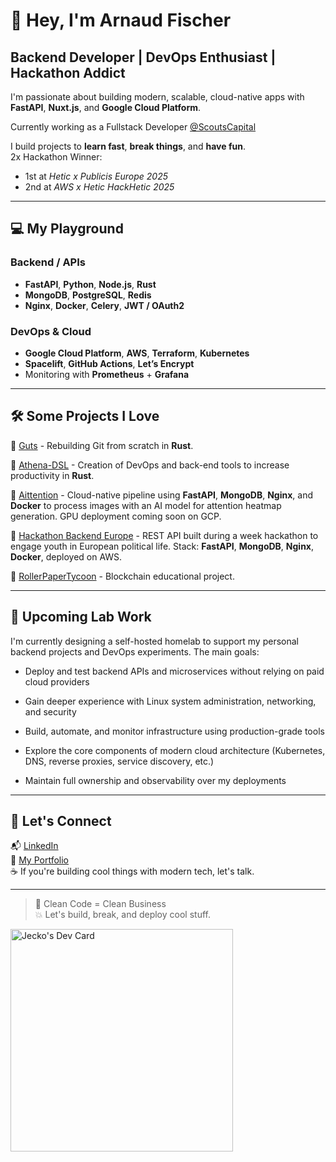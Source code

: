 # 👋 Hey, I'm Arnaud Fischer 

## Backend Developer | DevOps Enthusiast  | Hackathon Addict

 I'm passionate about building modern, scalable, cloud-native apps with **FastAPI**, **Nuxt.js**, and **Google Cloud Platform**.

 Currently working as a Fullstack Developer [@ScoutsCapital](https://scoutscapital.com/)

 I build projects to **learn fast**, **break things**, and **have fun**.  
 2x Hackathon Winner:
- 1st at *Hetic x Publicis Europe 2025*
- 2nd at *AWS x Hetic HackHetic 2025*

---

## 💻 My Playground

###  Backend / APIs
- **FastAPI**, **Python**, **Node.js**, **Rust**
- **MongoDB**, **PostgreSQL**, **Redis**
- **Nginx**, **Docker**, **Celery**, **JWT / OAuth2**


###  DevOps & Cloud
- **Google Cloud Platform**, **AWS**, **Terraform**, **Kubernetes**
- **Spacelift**, **GitHub Actions**, **Let’s Encrypt**
- Monitoring with **Prometheus** + **Grafana**

---

## 🛠️ Some Projects I Love
🔹 [Guts](https://github.com/Jeck0v/Guts) - Rebuilding Git from scratch in **Rust**.

🔹 [Athena-DSL](https://github.com/Jeck0v/PUBLIC-Athena-Tools) - Creation of DevOps and back-end tools to increase productivity in **Rust**.

🔹 [Aittention](https://github.com/Kae134/Aittention) - Cloud-native pipeline using **FastAPI**, **MongoDB**, **Nginx**, and **Docker** to process images with an AI model for attention heatmap generation. GPU deployment coming soon on GCP.

🔹 [Hackathon Backend Europe](https://github.com/Jeck0v/Hackathon-Europe-2025-Backend) - REST API built during a week hackathon to engage youth in European political life. Stack: **FastAPI**, **MongoDB**, **Nginx**, **Docker**, deployed on AWS.

🔹 [RollerPaperTycoon](https://github.com/Oomaxime/RollerPaperTycon) - Blockchain educational project.

--- 

## 🧪 Upcoming Lab Work

I'm currently designing a self-hosted homelab to support my personal backend projects and DevOps experiments. 
The main goals:

- Deploy and test backend APIs and microservices without relying on paid cloud providers

- Gain deeper experience with Linux system administration, networking, and security

- Build, automate, and monitor infrastructure using production-grade tools

- Explore the core components of modern cloud architecture (Kubernetes, DNS, reverse proxies, service discovery, etc.)

- Maintain full ownership and observability over my deployments

---

## 💬 Let's Connect
📬 [LinkedIn](https://www.linkedin.com/in/arnaud-fischer-9616332a2/) <br>
🐙 [My Portfolio](https://arnaudfischer.netlify.app/) <br>
☕ If you're building cool things with modern tech, let's talk.


---

> 🧼 Clean Code = Clean Business  
> 💥 Let's build, break, and deploy cool stuff.

<a href="https://app.daily.dev/jeck0v"><img src="https://api.daily.dev/devcards/v2/KOsvs7jhWtE129hYPtNma.png?r=exr&type=default" width="356" alt="Jecko's Dev Card"/></a>
